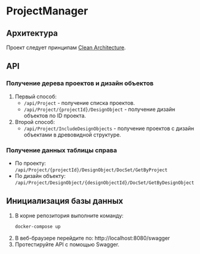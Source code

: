 
# ProjectManager

## Архитектура
Проект следует принципам [Clean Architecture](https://github.com/jasontaylordev/CleanArchitecture).

## API

### Получение дерева проектов и дизайн объектов
1. Первый способ:
   - `/api/Project` - получение списка проектов.
   - `/api/Project/{projectId}/DesignObject` - получение дизайн объектов по ID проекта.
2. Второй способ:
   - `/api/Project/IncludeDesignObjects` - получение проектов с дизайн объектами в древовидной структуре.

### Получение данных таблицы справа
- По проекту: `/api/Project/{projectId}/DesignObject/DocSet/GetByProject`
- По дизайн объекту: `/api/Project/DesignObject/{designObjectId}/DocSet/GetByDesignObject`

## Инициализация базы данных
1. В корне репозитория выполните команду:
   ```sh
   docker-compose up
   ```
2. В веб-браузере перейдите по:
   http://localhost:8080/swagger
3. Протестируйте API с помощью Swagger.

